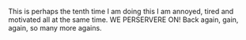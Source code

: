 This is perhaps the tenth time I am doing this I am annoyed, tired and motivated all at the same time. WE PERSERVERE ON!
Back again, gain, again, so many more agains. 
